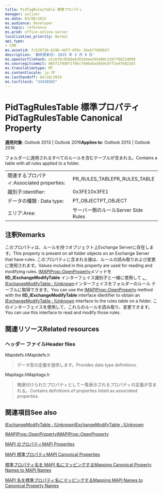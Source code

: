 ```yaml
---
title: PidTagRulesTable 標準プロパティ
manager: soliver
ms.date: 03/09/2015
ms.audience: Developer
ms.topic: reference
ms.prod: office-online-server
localization_priority: Normal
api_type:
- COM
ms.assetid: fc520720-8190-4dff-8f6c-1bebf7080b57
description: '最終更新日: 2015 年 3 月 9 日'
ms.openlocfilehash: e1c670cd566e838104ae3d5480c2297f8632d899
ms.sourcegitcommit: 8657170d071f9bcf680aba50b9c07f2a4fb82283
ms.translationtype: MT
ms.contentlocale: ja-JP
ms.lasthandoff: 04/28/2019
ms.locfileid: "33428502"
---
```

# <a name="pidtagrulestable-canonical-property"></a><span data-ttu-id="66a0a-103">PidTagRulesTable 標準プロパティ</span><span class="sxs-lookup"><span data-stu-id="66a0a-103">PidTagRulesTable Canonical Property</span></span>

  
  
<span data-ttu-id="66a0a-104">**適用対象**: Outlook 2013 | Outlook 2016</span><span class="sxs-lookup"><span data-stu-id="66a0a-104">**Applies to**: Outlook 2013 | Outlook 2016</span></span> 
  
<span data-ttu-id="66a0a-105">フォルダーに適用されるすべてのルールを含むテーブルが含まれる。</span><span class="sxs-lookup"><span data-stu-id="66a0a-105">Contains a table with all rules applied to a folder.</span></span>
  
|||
|:-----|:-----|
|<span data-ttu-id="66a0a-106">関連するプロパティ:</span><span class="sxs-lookup"><span data-stu-id="66a0a-106">Associated properties:</span></span>  <br/> |<span data-ttu-id="66a0a-107">PR_RULES_TABLE</span><span class="sxs-lookup"><span data-stu-id="66a0a-107">PR_RULES_TABLE</span></span>  <br/> |
|<span data-ttu-id="66a0a-108">識別子:</span><span class="sxs-lookup"><span data-stu-id="66a0a-108">Identifier:</span></span>  <br/> |<span data-ttu-id="66a0a-109">0x3FE1</span><span class="sxs-lookup"><span data-stu-id="66a0a-109">0x3FE1</span></span>  <br/> |
|<span data-ttu-id="66a0a-110">データの種類 : </span><span class="sxs-lookup"><span data-stu-id="66a0a-110">Data type:</span></span>  <br/> |<span data-ttu-id="66a0a-111">PT_OBJECT</span><span class="sxs-lookup"><span data-stu-id="66a0a-111">PT_OBJECT</span></span>  <br/> |
|<span data-ttu-id="66a0a-112">エリア:</span><span class="sxs-lookup"><span data-stu-id="66a0a-112">Area:</span></span>  <br/> |<span data-ttu-id="66a0a-113">サーバー側のルール</span><span class="sxs-lookup"><span data-stu-id="66a0a-113">Server Side Rules</span></span>  <br/> |
   
## <a name="remarks"></a><span data-ttu-id="66a0a-114">注釈</span><span class="sxs-lookup"><span data-stu-id="66a0a-114">Remarks</span></span>

<span data-ttu-id="66a0a-115">このプロパティは、ルールを持つオブジェクト上Exchange Serverに存在します。</span><span class="sxs-lookup"><span data-stu-id="66a0a-115">This property is present on all folder objects on an Exchange Server that have rules.</span></span> <span data-ttu-id="66a0a-116">このプロパティに含まれる値は、ルールの読み取りおよび変更に使用されます。</span><span class="sxs-lookup"><span data-stu-id="66a0a-116">Values included in this property are used for reading and modifying rules.</span></span> <span data-ttu-id="66a0a-117">[IMAPIProp::OpenProperty](imapiprop-openproperty.md)メソッドを **IID_IExchangeModifyTable** インターフェイス識別子と一緒に使用して [、IExchangeModifyTable : IUnknown](iexchangemodifytableiunknown.md)インターフェイスをフォルダーのルール テーブルに取得できます。</span><span class="sxs-lookup"><span data-stu-id="66a0a-117">You can use the [IMAPIProp::OpenProperty](imapiprop-openproperty.md) method with the **IID_IExchangeModifyTable** interface identifier to obtain an [IExchangeModifyTable : IUnknown](iexchangemodifytableiunknown.md) interface to the rules table on a folder.</span></span> <span data-ttu-id="66a0a-118">このインターフェイスを使用して、これらのルールを読み取り、変更できます。</span><span class="sxs-lookup"><span data-stu-id="66a0a-118">You can use this interface to read and modify those rules.</span></span> 
  
## <a name="related-resources"></a><span data-ttu-id="66a0a-119">関連リソース</span><span class="sxs-lookup"><span data-stu-id="66a0a-119">Related resources</span></span>

### <a name="header-files"></a><span data-ttu-id="66a0a-120">ヘッダー ファイル</span><span class="sxs-lookup"><span data-stu-id="66a0a-120">Header files</span></span>

<span data-ttu-id="66a0a-121">Mapidefs.h</span><span class="sxs-lookup"><span data-stu-id="66a0a-121">Mapidefs.h</span></span>
  
> <span data-ttu-id="66a0a-122">データ型の定義を提供します。</span><span class="sxs-lookup"><span data-stu-id="66a0a-122">Provides data type definitions.</span></span>
    
<span data-ttu-id="66a0a-123">Mapitags.h</span><span class="sxs-lookup"><span data-stu-id="66a0a-123">Mapitags.h</span></span>
  
> <span data-ttu-id="66a0a-124">関連付けられたプロパティとして一覧表示されるプロパティの定義が含まれる。</span><span class="sxs-lookup"><span data-stu-id="66a0a-124">Contains definitions of properties listed as associated properties.</span></span> 
    
## <a name="see-also"></a><span data-ttu-id="66a0a-125">関連項目</span><span class="sxs-lookup"><span data-stu-id="66a0a-125">See also</span></span>



[<span data-ttu-id="66a0a-126">IExchangeModifyTable : IUnknown</span><span class="sxs-lookup"><span data-stu-id="66a0a-126">IExchangeModifyTable : IUnknown</span></span>](iexchangemodifytableiunknown.md)
  
[<span data-ttu-id="66a0a-127">IMAPIProp::OpenProperty</span><span class="sxs-lookup"><span data-stu-id="66a0a-127">IMAPIProp::OpenProperty</span></span>](imapiprop-openproperty.md)


[<span data-ttu-id="66a0a-128">MAPI のプロパティ</span><span class="sxs-lookup"><span data-stu-id="66a0a-128">MAPI Properties</span></span>](mapi-properties.md)
  
[<span data-ttu-id="66a0a-129">MAPI 標準プロパティ</span><span class="sxs-lookup"><span data-stu-id="66a0a-129">MAPI Canonical Properties</span></span>](mapi-canonical-properties.md)
  
[<span data-ttu-id="66a0a-130">標準プロパティ名を MAPI 名にマッピングする</span><span class="sxs-lookup"><span data-stu-id="66a0a-130">Mapping Canonical Property Names to MAPI Names</span></span>](mapping-canonical-property-names-to-mapi-names.md)
  
[<span data-ttu-id="66a0a-131">MAPI 名を標準プロパティ名にマッピングする</span><span class="sxs-lookup"><span data-stu-id="66a0a-131">Mapping MAPI Names to Canonical Property Names</span></span>](mapping-mapi-names-to-canonical-property-names.md)

